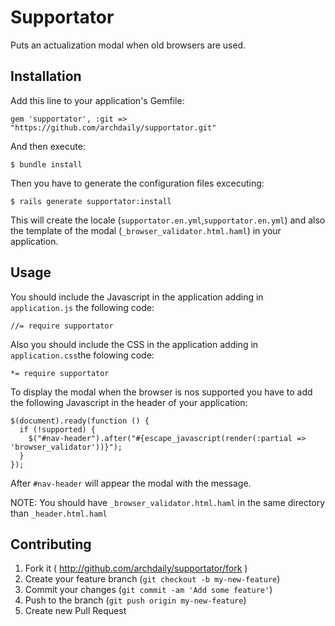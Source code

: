 # Supportator

Puts an actualization modal when old browsers are used.

## Installation

Add this line to your application's Gemfile:

	gem 'supportator', :git => "https://github.com/archdaily/supportator.git"

And then execute:

    $ bundle install

Then you have to generate the configuration files excecuting:

	$ rails generate supportator:install

This will create the locale (`supportator.en.yml`,`supportator.en.yml`) and also the template of the modal (`_browser_validator.html.haml`) in your application.

## Usage

You should include the Javascript in the application adding in `application.js` the following code:
	
	//= require supportator

Also you should include the CSS in the application adding in `application.css`the folowing code:

	*= require supportator

To display the modal when the browser is nos supported you have to add the following Javascript in the header of your application:

	$(document).ready(function () {
      if (!supported) {
        $("#nav-header").after("#{escape_javascript(render(:partial => 'browser_validator'))}");
      }
    });

After `#nav-header` will appear the modal with the message.

NOTE: You should have `_browser_validator.html.haml` in the same directory than `_header.html.haml`

## Contributing

1. Fork it ( http://github.com/archdaily/supportator/fork )
2. Create your feature branch (`git checkout -b my-new-feature`)
3. Commit your changes (`git commit -am 'Add some feature'`)
4. Push to the branch (`git push origin my-new-feature`)
5. Create new Pull Request
